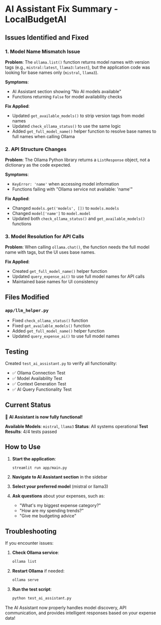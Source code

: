 # AI Assistant Fix Summary - LocalBudgetAI

## Issues Identified and Fixed

### 1. **Model Name Mismatch Issue**
**Problem**: The `ollama.list()` function returns model names with version tags (e.g., `mistral:latest`, `llama3:latest`), but the application code was looking for base names only (`mistral`, `llama3`).

**Symptoms**: 
- AI Assistant section showing "No AI models available"
- Functions returning `False` for model availability checks

**Fix Applied**:
- Updated `get_available_models()` to strip version tags from model names
- Updated `check_ollama_status()` to use the same logic
- Added `get_full_model_name()` helper function to resolve base names to full names when calling Ollama

### 2. **API Structure Changes**
**Problem**: The Ollama Python library returns a `ListResponse` object, not a dictionary as the code expected.

**Symptoms**:
- `KeyError: 'name'` when accessing model information
- Functions failing with "Ollama service not available: 'name'"

**Fix Applied**:
- Changed `models.get('models', [])` to `models.models`
- Changed `model['name']` to `model.model`
- Updated both `check_ollama_status()` and `get_available_models()` functions

### 3. **Model Resolution for API Calls**
**Problem**: When calling `ollama.chat()`, the function needs the full model name with tags, but the UI uses base names.

**Fix Applied**:
- Created `get_full_model_name()` helper function
- Updated `query_expense_ai()` to use full model names for API calls
- Maintained base names for UI consistency

## Files Modified

### `app/llm_helper.py`
- Fixed `check_ollama_status()` function
- Fixed `get_available_models()` function  
- Added `get_full_model_name()` helper function
- Updated `query_expense_ai()` to use full model names

## Testing

Created `test_ai_assistant.py` to verify all functionality:
- ✅ Ollama Connection Test
- ✅ Model Availability Test  
- ✅ Context Generation Test
- ✅ AI Query Functionality Test

## Current Status

🎉 **AI Assistant is now fully functional!**

**Available Models**: `mistral`, `llama3`
**Status**: All systems operational
**Test Results**: 4/4 tests passed

## How to Use

1. **Start the application**:
   ```bash
   streamlit run app/main.py
   ```

2. **Navigate to AI Assistant section** in the sidebar

3. **Select your preferred model** (mistral or llama3)

4. **Ask questions** about your expenses, such as:
   - "What's my biggest expense category?"
   - "How are my spending trends?"
   - "Give me budgeting advice"

## Troubleshooting

If you encounter issues:

1. **Check Ollama service**:
   ```bash
   ollama list
   ```

2. **Restart Ollama** if needed:
   ```bash
   ollama serve
   ```

3. **Run the test script**:
   ```bash
   python test_ai_assistant.py
   ```

The AI Assistant now properly handles model discovery, API communication, and provides intelligent responses based on your expense data!
